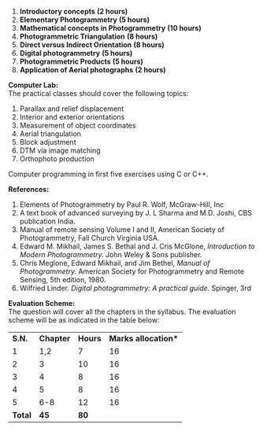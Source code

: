 1. **Introductory concepts** **(2 hours)**
2. **Elementary Photogrammetry** **(5 hours)**
3. **Mathematical concepts in Photogrammetry** **(10 hours)**
4. **Photogrammetric Triangulation** **(8 hours)**
5. **Direct versus Indirect Orientation** **(8 hours)**
6. **Digital photogrammetry** **(5 hours)**
7. **Photogrammetric Products** **(5 hours)**
8. **Application of Aerial photographs** **(2 hours)**

**Computer Lab:**  
The practical classes should cover the following topics:

1. Parallax and relief displacement
2. Interior and exterior orientations
3. Measurement of object coordinates
4. Aerial triangulation
5. Block adjustment
6. DTM via image matching
7. Orthophoto production

Computer programming in first five exercises using C or C++.

**References:**

1. Elements of Photogrammetry by Paul R. Wolf, McGraw-Hill, Inc
2. A text book of advanced surveying by J. L Sharma and M.D. Joshi, CBS publication India.
3. Manual of remote sensing Volume I and II, American Society of Photogrammetry, Fall Church Virginia USA.
4. Edward M. Mikhail, James S. Bethal and J. Cris McGlone, *Introduction to Modern Photogrammetry.* John Weley & Sons publisher.
5. Chris Meglone, Edward Mikhail, and Jim Bethel, *Manual of Photogrammetry.* American Society for Photogrammetry and Remote Sensing, 5th edition, 1980.
6. Wilfried Linder. *Digital photogrammetry: A practical guide.* Spinger, 3rd

**Evaluation Scheme:**  
The question will cover all the chapters in the syllabus. The evaluation scheme will be as indicated in the table below:

|           |             |           |                        |
| --------- | ----------- | --------- | ---------------------- |
| **S.N.**  | **Chapter** | **Hours** | **Marks allocation\*** |
| 1         | 1,2         | 7         | 16                     |
| 2         | 3           | 10        | 16                     |
| 3         | 4           | 8         | 16                     |
| 4         | 5           | 8         | 16                     |
| 5         | 6-8         | 12        | 16                     |
| **Total** | **45**      | **80**    |

